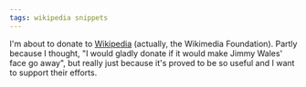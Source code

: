 ```yaml
---
tags: wikipedia snippets
---
```


I'm about to donate to [Wikipedia](/wiki/Wikipedia) (actually, the Wikimedia Foundation). Partly because I thought, "I would gladly donate if it would make Jimmy Wales' face go away", but really just because it's proved to be so useful and I want to support their efforts.
